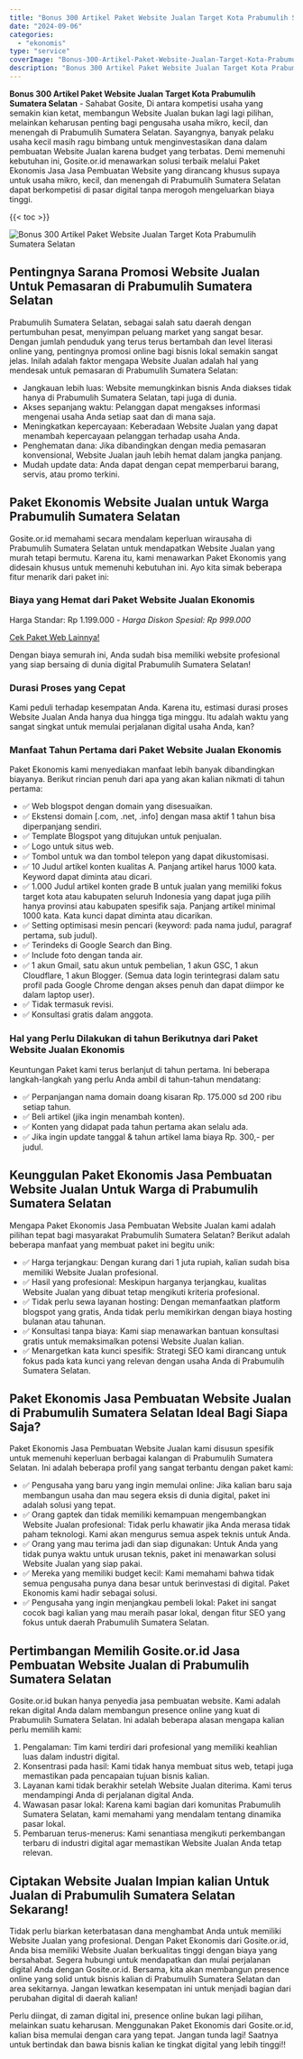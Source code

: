 ```yaml
---
title: "Bonus 300 Artikel Paket Website Jualan Target Kota Prabumulih Sumatera Selatan"
date: "2024-09-06"
categories: 
  - "ekonomis"
type: "service"
coverImage: "Bonus-300-Artikel-Paket-Website-Jualan-Target-Kota-Prabumulih-Sumatera-Selatan.png"
description: "Bonus 300 Artikel Paket Website Jualan Target Kota Prabumulih Sumatera Selatan. Perlu diingat, di zaman digital ini, presence online bukan lagi pilihan, mela..."
---
```


**Bonus 300 Artikel Paket Website Jualan Target Kota Prabumulih Sumatera Selatan** - Sahabat Gosite, Di antara kompetisi usaha yang semakin kian ketat, membangun Website Jualan bukan lagi lagi pilihan, melainkan keharusan penting bagi pengusaha usaha mikro, kecil, dan menengah di Prabumulih Sumatera Selatan. Sayangnya, banyak pelaku usaha kecil masih ragu bimbang untuk menginvestasikan dana dalam pembuatan Website Jualan karena budget yang terbatas. Demi memenuhi kebutuhan ini, Gosite.or.id menawarkan solusi terbaik melalui Paket Ekonomis Jasa Jasa Pembuatan Website yang dirancang khusus supaya untuk usaha mikro, kecil, dan menengah di Prabumulih Sumatera Selatan dapat berkompetisi di pasar digital tanpa merogoh mengeluarkan biaya tinggi.

{{< toc >}}

![Bonus 300 Artikel Paket Website Jualan Target Kota Prabumulih Sumatera Selatan](/images/ekonomis/Bonus-300-Artikel-Paket-Website-Jualan-Target-Kota-Prabumulih-Sumatera-Selatan.png)

## Pentingnya Sarana Promosi Website Jualan Untuk Pemasaran di Prabumulih Sumatera Selatan

Prabumulih Sumatera Selatan, sebagai salah satu daerah dengan pertumbuhan pesat, menyimpan peluang market yang sangat besar. Dengan jumlah penduduk yang terus terus bertambah dan level literasi online yang, pentingnya promosi online bagi bisnis lokal semakin sangat jelas. Inilah adalah faktor mengapa Website Jualan adalah hal yang mendesak untuk pemasaran di Prabumulih Sumatera Selatan:

- Jangkauan lebih luas: Website memungkinkan bisnis Anda diakses tidak hanya di Prabumulih Sumatera Selatan, tapi juga di dunia.
- Akses sepanjang waktu: Pelanggan dapat mengakses informasi mengenai usaha Anda setiap saat dan di mana saja.
- Meningkatkan kepercayaan: Keberadaan Website Jualan yang dapat menambah kepercayaan pelanggan terhadap usaha Anda.
- Penghematan dana: Jika dibandingkan dengan media pemasaran konvensional, Website Jualan jauh lebih hemat dalam jangka panjang.
- Mudah update data: Anda dapat dengan cepat memperbarui barang, servis, atau promo terkini.

## Paket Ekonomis Website Jualan untuk Warga Prabumulih Sumatera Selatan

Gosite.or.id memahami secara mendalam keperluan wirausaha di Prabumulih Sumatera Selatan untuk mendapatkan Website Jualan yang murah tetapi bermutu. Karena itu, kami menawarkan Paket Ekonomis yang didesain khusus untuk memenuhi kebutuhan ini. Ayo kita simak beberapa fitur menarik dari paket ini:

### Biaya yang Hemat dari Paket Website Jualan Ekonomis

<a class="cta-button">Harga Standar: Rp 1.199.000 - <em>Harga Diskon Spesial: Rp 999.000</em></a>

<a href="/jasa-web/" class="cta-button">Cek Paket Web Lainnya!</a>

Dengan biaya semurah ini, Anda sudah bisa memiliki website profesional yang siap bersaing di dunia digital Prabumulih Sumatera Selatan!

### Durasi Proses yang Cepat

Kami peduli terhadap kesempatan Anda. Karena itu, estimasi durasi proses Website Jualan Anda hanya dua hingga tiga minggu. Itu adalah waktu yang sangat singkat untuk memulai perjalanan digital usaha Anda, kan?

### Manfaat Tahun Pertama dari Paket Website Jualan Ekonomis

Paket Ekonomis kami menyediakan manfaat lebih banyak dibandingkan biayanya. Berikut rincian penuh dari apa yang akan kalian nikmati di tahun pertama:

- ✅ Web blogspot dengan domain yang disesuaikan.
- ✅ Ekstensi domain \[.com, .net, .info\] dengan masa aktif 1 tahun bisa diperpanjang sendiri.
- ✅ Template Blogspot yang ditujukan untuk penjualan.
- ✅ Logo untuk situs web.
- ✅ Tombol untuk wa dan tombol telepon yang dapat dikustomisasi.
- ✅ 10 Judul artikel konten kualitas A. Panjang artikel harus 1000 kata. Keyword dapat diminta atau dicari.
- ✅ 1.000 Judul artikel konten grade B untuk jualan yang memiliki fokus target kota atau kabupaten seluruh Indonesia yang dapat juga pilih hanya provinsi atau kabupaten spesifik saja. Panjang artikel minimal 1000 kata. Kata kunci dapat diminta atau dicarikan.
- ✅ Setting optimisasi mesin pencari (keyword: pada nama judul, paragraf pertama, sub judul).
- ✅ Terindeks di Google Search dan Bing.
- ✅ Include foto dengan tanda air.
- ✅ 1 akun Gmail, satu akun untuk pembelian, 1 akun GSC, 1 akun Cloudflare, 1 akun Blogger. (Semua data login terintegrasi dalam satu profil pada Google Chrome dengan akses penuh dan dapat diimpor ke dalam laptop user).
- ✅ Tidak termasuk revisi.
- ✅ Konsultasi gratis dalam anggota.

### Hal yang Perlu Dilakukan di tahun Berikutnya dari Paket Website Jualan Ekonomis

Keuntungan Paket kami terus berlanjut di tahun pertama. Ini beberapa langkah-langkah yang perlu Anda ambil di tahun-tahun mendatang:

- ✅ Perpanjangan nama domain doang kisaran Rp. 175.000 sd 200 ribu setiap tahun.
- ✅ Beli artikel (jika ingin menambah konten).
- ✅ Konten yang didapat pada tahun pertama akan selalu ada.
- ✅ Jika ingin update tanggal & tahun artikel lama biaya Rp. 300,- per judul.

## Keunggulan Paket Ekonomis Jasa Pembuatan Website Jualan Untuk Warga di Prabumulih Sumatera Selatan

Mengapa Paket Ekonomis Jasa Pembuatan Website Jualan kami adalah pilihan tepat bagi masyarakat Prabumulih Sumatera Selatan? Berikut adalah beberapa manfaat yang membuat paket ini begitu unik:

- ✅ Harga terjangkau: Dengan kurang dari 1 juta rupiah, kalian sudah bisa memiliki Website Jualan profesional.
- ✅ Hasil yang profesional: Meskipun harganya terjangkau, kualitas Website Jualan yang dibuat tetap mengikuti kriteria profesional.
- ✅ Tidak perlu sewa layanan hosting: Dengan memanfaatkan platform blogspot yang gratis, Anda tidak perlu memikirkan dengan biaya hosting bulanan atau tahunan.
- ✅ Konsultasi tanpa biaya: Kami siap menawarkan bantuan konsultasi gratis untuk memaksimalkan potensi Website Jualan kalian.
- ✅ Menargetkan kata kunci spesifik: Strategi SEO kami dirancang untuk fokus pada kata kunci yang relevan dengan usaha Anda di Prabumulih Sumatera Selatan.

## Paket Ekonomis Jasa Pembuatan Website Jualan di Prabumulih Sumatera Selatan Ideal Bagi Siapa Saja?

Paket Ekonomis Jasa Pembuatan Website Jualan kami disusun spesifik untuk memenuhi keperluan berbagai kalangan di Prabumulih Sumatera Selatan. Ini adalah beberapa profil yang sangat terbantu dengan paket kami:

- ✅ Pengusaha yang baru yang ingin memulai online: Jika kalian baru saja membangun usaha dan mau segera eksis di dunia digital, paket ini adalah solusi yang tepat.
- ✅ Orang gaptek dan tidak memiliki kemampuan mengembangkan Website Jualan profesional: Tidak perlu khawatir jika Anda merasa tidak paham teknologi. Kami akan mengurus semua aspek teknis untuk Anda.
- ✅ Orang yang mau terima jadi dan siap digunakan: Untuk Anda yang tidak punya waktu untuk urusan teknis, paket ini menawarkan solusi Website Jualan yang siap pakai.
- ✅ Mereka yang memiliki budget kecil: Kami memahami bahwa tidak semua pengusaha punya dana besar untuk berinvestasi di digital. Paket Ekonomis kami hadir sebagai solusi.
- ✅ Pengusaha yang ingin menjangkau pembeli lokal: Paket ini sangat cocok bagi kalian yang mau meraih pasar lokal, dengan fitur SEO yang fokus untuk daerah Prabumulih Sumatera Selatan.

## Pertimbangan Memilih Gosite.or.id Jasa Pembuatan Website Jualan di Prabumulih Sumatera Selatan

Gosite.or.id bukan hanya penyedia jasa pembuatan website. Kami adalah rekan digital Anda dalam membangun presence online yang kuat di Prabumulih Sumatera Selatan. Ini adalah beberapa alasan mengapa kalian perlu memilih kami:

1. Pengalaman: Tim kami terdiri dari profesional yang memiliki keahlian luas dalam industri digital.
2. Konsentrasi pada hasil: Kami tidak hanya membuat situs web, tetapi juga memastikan pada pencapaian tujuan bisnis kalian.
3. Layanan kami tidak berakhir setelah Website Jualan diterima. Kami terus mendampingi Anda di perjalanan digital Anda.
4. Wawasan pasar lokal: Karena kami bagian dari komunitas Prabumulih Sumatera Selatan, kami memahami yang mendalam tentang dinamika pasar lokal.
5. Pembaruan terus-menerus: Kami senantiasa mengikuti perkembangan terbaru di industri digital agar memastikan Website Jualan Anda tetap relevan.

## Ciptakan Website Jualan Impian kalian Untuk Jualan di Prabumulih Sumatera Selatan Sekarang!

Tidak perlu biarkan keterbatasan dana menghambat Anda untuk memiliki Website Jualan yang profesional. Dengan Paket Ekonomis dari Gosite.or.id, Anda bisa memiliki Website Jualan berkualitas tinggi dengan biaya yang bersahabat. Segera hubungi untuk mendapatkan dan mulai perjalanan digital Anda dengan Gosite.or.id. Bersama, kita akan membangun presence online yang solid untuk bisnis kalian di Prabumulih Sumatera Selatan dan area sekitarnya. Jangan lewatkan kesempatan ini untuk menjadi bagian dari perubahan digital di daerah kalian!

Perlu diingat, di zaman digital ini, presence online bukan lagi pilihan, melainkan suatu keharusan. Menggunakan Paket Ekonomis dari Gosite.or.id, kalian bisa memulai dengan cara yang tepat. Jangan tunda lagi! Saatnya untuk bertindak dan bawa bisnis kalian ke tingkat digital yang lebih tinggi!!